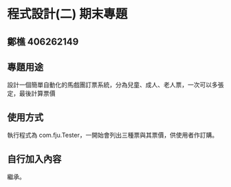 # 程式設計(二) 期末專題
## 鄭樵 406262149

## 專題用途
設計一個簡單自動化的馬戲團訂票系統，分為兒童、成人、老人票，一次可以多張定，最後計算票價

## 使用方式
執行程式為 com.fju.Tester，一開始會列出三種票與其票價，供使用者作訂購。
## 自行加入內容
繼承。
